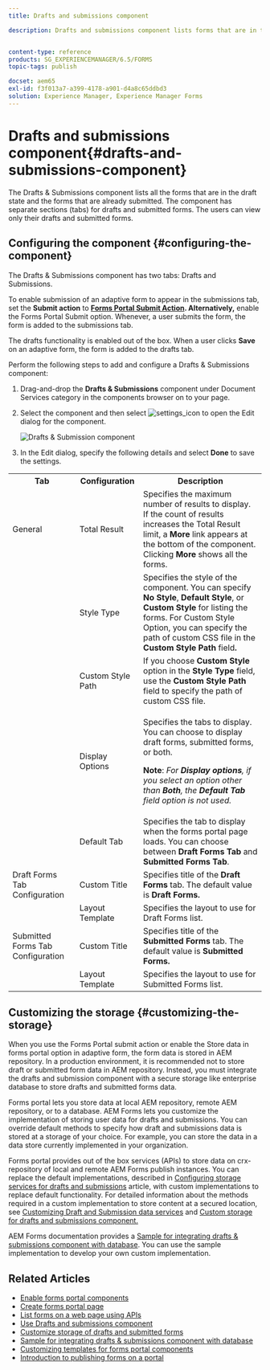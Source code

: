 ```yaml
---
title: Drafts and submissions component

description: Drafts and submissions component lists forms that are in the draft state and are already submitted. You can customize appearance and style of the component.


content-type: reference
products: SG_EXPERIENCEMANAGER/6.5/FORMS
topic-tags: publish

docset: aem65
exl-id: f3f013a7-a399-4178-a901-d4a8c65ddbd3
solution: Experience Manager, Experience Manager Forms
---
```

# Drafts and submissions component{#drafts-and-submissions-component}

The Drafts & Submissions component lists all the forms that are in the draft state and the forms that are already submitted. The component has separate sections (tabs) for drafts and submitted forms. The users can view only their drafts and submitted forms.

## Configuring the component {#configuring-the-component}

The Drafts & Submissions component has two tabs: Drafts and Submissions.

To enable submission of an adaptive form to appear in the submissions tab, set the **Submit action** to **[Forms Portal Submit Action](../../forms/using/configuring-submit-actions.md). Alternatively,** enable the Forms Portal Submit option. Whenever, a user submits the form, the form is added to the submissions tab.

The drafts functionality is enabled out of the box. When a user clicks **Save** on an adaptive form, the form is added to the drafts tab.

Perform the following steps to add and configure a Drafts & Submissions component:

1. Drag-and-drop the **Drafts & Submissions** component under Document Services category in the components browser on to your page.
1. Select the component and then select ![settings_icon](assets/settings_icon.png) to open the Edit dialog for the component.

   ![Drafts & Submission component](assets/drafts-submissions-edit.png)

1. In the Edit dialog, specify the following details and select **Done** to save the settings.

<table>
 <tbody>
  <tr>
   <th>Tab</th>
   <th>Configuration</th>
   <th>Description</th>
  </tr>
  <tr>
   <td>General</td>
   <td>Total Result</td>
   <td>Specifies the maximum number of results to display. If the count of results increases the Total Result limit, a <strong>More </strong>link appears at the bottom of the component. Clicking <strong>More </strong>shows all the forms. </td>
  </tr>
  <tr>
   <td> </td>
   <td>Style Type</td>
   <td>Specifies the style of the component. You can specify <strong>No Style</strong>, <strong>Default Style</strong>, or <strong>Custom Style</strong> for listing the forms. For Custom Style Option, you can specify the path of custom CSS file in the <strong>Custom Style Path </strong>field<strong>.</strong></td>
  </tr>
  <tr>
   <td> </td>
   <td>Custom Style Path</td>
   <td>If you choose <strong>Custom Style</strong> option in the <strong>Style Type</strong> field, use the <strong>Custom Style Path</strong> field to specify the path of custom CSS file. </td>
  </tr>
  <tr>
   <td> </td>
   <td>Display Options</td>
   <td><p>Specifies the tabs to display. You can choose to display draft forms, submitted forms, or both. </p> <p><strong>Note</strong>:<em> For <strong>Display options</strong>, if you select an option other than <strong>Both</strong>, the <strong>Default Tab</strong> field option is not used.</em></p> </td>
  </tr>
  <tr>
   <td> </td>
   <td>Default Tab</td>
   <td>Specifies the tab to display when the forms portal page loads. You can choose between <strong>Draft Forms Tab</strong> and <strong>Submitted Forms Tab</strong>.</td>
  </tr>
  <tr>
   <td>Draft Forms Tab Configuration</td>
   <td>Custom Title</td>
   <td>Specifies title of the <strong>Draft Forms</strong> tab. The default value is <strong>Draft Forms.</strong></td>
  </tr>
  <tr>
   <td> </td>
   <td>Layout Template</td>
   <td>Specifies the layout to use for Draft Forms list.</td>
  </tr>
  <tr>
   <td>Submitted Forms Tab Configuration</td>
   <td>Custom Title </td>
   <td>Specifies title of the <strong>Submitted Forms </strong>tab. The default value is <strong>Submitted Forms.</strong></td>
  </tr>
  <tr>
   <td> </td>
   <td>Layout Template</td>
   <td>Specifies the layout to use for Submitted Forms<strong> </strong>list. </td>
  </tr>
 </tbody>
</table>

## Customizing the storage {#customizing-the-storage}

When you use the Forms Portal submit action or enable the Store data in forms portal option in adaptive form, the form data is stored in AEM repository. In a production environment, it is recommended not to store draft or submitted form data in AEM repository. Instead, you must integrate the drafts and submission component with a secure storage like enterprise database to store drafts and submitted forms data.

Forms portal lets you store data at local AEM repository, remote AEM repository, or to a database. AEM Forms lets you customize the implementation of storing user data for drafts and submissions. You can override default methods to specify how draft and submissions data is stored at a storage of your choice. For example, you can store the data in a data store currently implemented in your organization.

Forms portal provides out of the box services (APIs) to store data on crx-repository of local and remote AEM Forms publish instances. You can replace the default implementations, described in [Configuring storage services for drafts and submissions](/help/forms/using/configuring-draft-submission-storage.md) article, with custom implementations to replace default functionality. For detailed information about the methods required in a custom implementation to store content at a secured location, see [Customizing Draft and Submission data services](/help/forms/using/custom-draft-submission-data-services.md) and [Custom storage for drafts and submissions component.](/help/forms/using/adding-custom-storage-provider-forms.md)

AEM Forms documentation provides a [Sample for integrating drafts & submissions component with database](integrate-draft-submission-database.md). You can use the sample implementation to develop your own custom implementation.

## Related Articles

* [Enable forms portal components](/help/forms/using/enabling-forms-portal-components.md)
* [Create forms portal page](/help/forms/using/creating-form-portal-page.md)
* [List forms on a web page using APIs](/help/forms/using/listing-forms-webpage-using-apis.md)
* [Use Drafts and submissions component](/help/forms/using/draft-submission-component.md)
* [Customize storage of drafts and submitted forms](/help/forms/using/draft-submission-component.md)
* [Sample for integrating drafts & submissions component with database](/help/forms/using/integrate-draft-submission-database.md)
* [Customizing templates for forms portal components](/help/forms/using/customizing-templates-forms-portal-components.md)
* [Introduction to publishing forms on a portal](/help/forms/using/introduction-publishing-forms.md)
